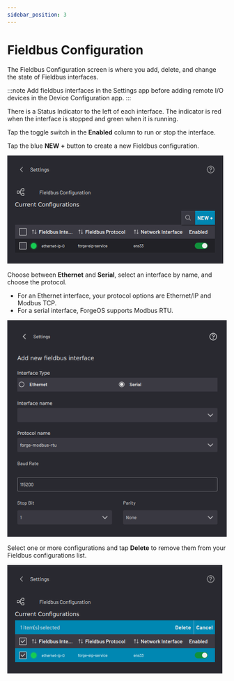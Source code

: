 ```yaml
---
sidebar_position: 3
---
```


# Fieldbus Configuration

The Fieldbus Configuration screen is where you add, delete, and change the state of Fieldbus interfaces.

:::note
Add fieldbus interfaces in the Settings app before adding remote I/O devices in the Device Configuration app.
:::

There is a Status Indicator to the left of each interface. The indicator is red when the interface is stopped and green when it is running.

Tap the toggle switch in the **Enabled** column to run or stop the interface.

Tap the blue **NEW +** button to create a new Fieldbus configuration.

![](../Images/Settings/FieldbusConfiguration.png)

Choose between **Ethernet** and **Serial**, select an interface by name, and choose the protocol.

-   For an Ethernet interface, your protocol options are Ethernet/IP and Modbus TCP.
-   For a serial interface, ForgeOS supports Modbus RTU.

![](../Images/Settings/FieldbusConfiguration-AddSerial.png)

Select one or more configurations and tap **Delete** to remove them from your Fieldbus configurations list.

![](../Images/Settings/FieldbusConfiguration-Select.png)

